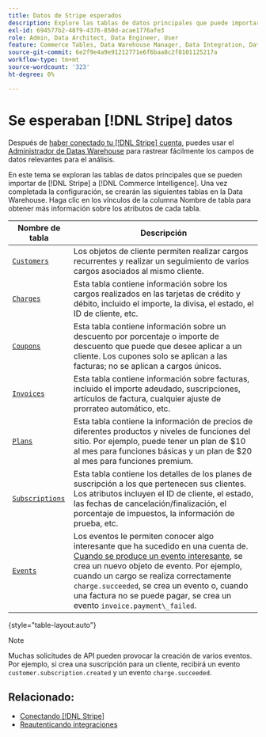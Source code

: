 ```yaml
---
title: Datos de Stripe esperados
description: Explore las tablas de datos principales que puede importar de Stripe a Commerce Intelligence.
exl-id: 694577b2-48f9-4376-850d-acae1776afe3
role: Admin, Data Architect, Data Engineer, User
feature: Commerce Tables, Data Warehouse Manager, Data Integration, Data Import/Export
source-git-commit: 6e2f9e4a9e91212771e6f6baa8c2f8101125217a
workflow-type: tm+mt
source-wordcount: '323'
ht-degree: 0%

---
```


# Se esperaban [!DNL Stripe] datos

Después de [haber conectado tu [!DNL Stripe] cuenta](../integrations/stripe.md), puedes usar el [Administrador de Datas Warehouse](../../../data-analyst/data-warehouse-mgr/tour-dwm.md) para rastrear fácilmente los campos de datos relevantes para el análisis.

En este tema se exploran las tablas de datos principales que se pueden importar de [!DNL Stripe] a [!DNL Commerce Intelligence]. Una vez completada la configuración, se crearán las siguientes tablas en la Data Warehouse. Haga clic en los vínculos de la columna Nombre de tabla para obtener más información sobre los atributos de cada tabla.

| **Nombre de tabla** | **Descripción** |
|-----|-----|
| [`Customers`](https://stripe.com/docs/sources/customers) | Los objetos de cliente permiten realizar cargos recurrentes y realizar un seguimiento de varios cargos asociados al mismo cliente. |
| [`Charges`](https://stripe.com/docs/payments/payment-intents/migration/charges) | Esta tabla contiene información sobre los cargos realizados en las tarjetas de crédito y débito, incluido el importe, la divisa, el estado, el ID de cliente, etc. |
| [`Coupons`](https://stripe.com/docs/api/coupons/object) | Esta tabla contiene información sobre un descuento por porcentaje o importe de descuento que puede que desee aplicar a un cliente. Los cupones solo se aplican a las facturas; no se aplican a cargos únicos. |
| [`Invoices`](https://stripe.com/docs/billing/migration/invoice-states) | Esta tabla contiene información sobre facturas, incluido el importe adeudado, suscripciones, artículos de factura, cualquier ajuste de prorrateo automático, etc. |
| [`Plans`](https://stripe.com/docs/api/plans/object) | Esta tabla contiene la información de precios de diferentes productos y niveles de funciones del sitio. Por ejemplo, puede tener un plan de $10 al mes para funciones básicas y un plan de $20 al mes para funciones premium. |
| [`Subscriptions`](https://stripe.com/docs/api/subscriptions/object) | Esta tabla contiene los detalles de los planes de suscripción a los que pertenecen sus clientes. Los atributos incluyen el ID de cliente, el estado, las fechas de cancelación/finalización, el porcentaje de impuestos, la información de prueba, etc. |
| [`Events`](https://stripe.com/docs/development/dashboard/events) | Los eventos le permiten conocer algo interesante que ha sucedido en una cuenta de. [Cuando se produce un evento interesante](https://stripe.com/docs/api/events/types), se crea un nuevo objeto de evento. Por ejemplo, cuando un cargo se realiza correctamente `charge.succeeded`, se crea un evento o, cuando una factura no se puede pagar, se crea un evento `invoice.payment\_failed`. |

{style="table-layout:auto"}

>[!NOTE]
>
>Muchas solicitudes de API pueden provocar la creación de varios eventos. Por ejemplo, si crea una suscripción para un cliente, recibirá un evento `customer.subscription.created` y un evento `charge.succeeded`.

## Relacionado:

* [Conectando [!DNL Stripe]](../integrations/stripe.md)
* [Reautenticando integraciones](https://experienceleague.adobe.com/docs/commerce-knowledge-base/kb/how-to/mbi-reauthenticating-integrations.html?lang=es)
